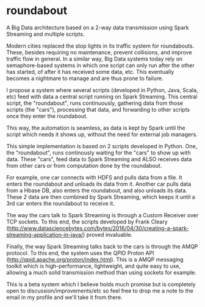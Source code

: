 # roundabout
A Big Data architecture based on a 2-way data transmission using Spark Streaming and multiple scripts.

Modern cities replaced the stop lights in its traffic system for roundabouts. These, besides requiring no maintenance, prevent collisions, and improve traffic flow in general. In a similar way, Big Data systems today rely on semaphore-based systems in which one script can only run after the other has started, of after it has received some data, etc. This eventually becomes a nightmare to manage and are thus prone to failure.

I propose a system where several scripts (developed in Python, Java, Scala, etc) feed with data a central script running on Spark Streaming. This central script, the "roundabout", runs continuously, gathering data from those scripts (the "cars"), processing that data, and forwarding to other scripts once they enter the roundabout.

This way, the automation is seamless, as data is kept by Spark until the script which needs it shows up, without the need for external job managers.

This simple implementation is based on 2 scripts developed in Python. One, the "roundabout", runs continously waiting for the "cars" to show up with data. These "cars", feed data to Spark Streaming and ALSO receives data from other cars or from computation done by the roundabout.

For example, one car connects with HDFS and pulls data from a file. It enters the roundabout and unloads its data from it. Another car pulls data from a Hbase DB, also enters the roundabout, and also unloads its data. These 2 data are then combined by Spark Streaming, which keeps it until a 3rd car enters the roundabout to receive it.

The way the cars talk to Spark Streaming is through a Custom Receiver over TCP sockets. To this end, the scripts developed by Frank Cleary (http://www.datasciencebytes.com/bytes/2016/04/30/creating-a-spark-streaming-application-in-java/) proved invaluable.

Finally, the way Spark Streaming talks back to the cars is through the AMQP protocol. To this end, the system uses the QPID Proton API (http://qpid.apache.org/proton/index.html). This is a AMQP messaging toolkit which is high-performance, lightweight, and quite easy to use, allowing a much solid transmission method than using sockets for example.

This is a beta system which I believe holds much promise but is completely open to discussion/improvements/etc so feel free to drop me a note to the email in my profile and we'll take it from there.
